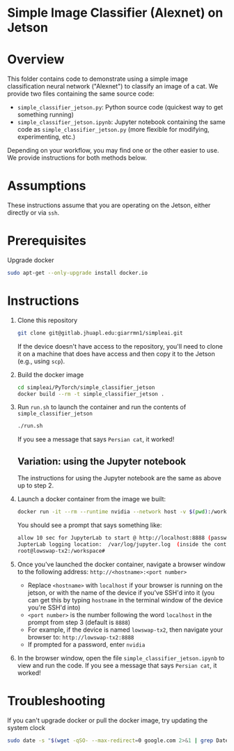 # Simple Image Classifier (Alexnet) on Jetson

# Overview
This folder contains code to demonstrate using a simple image classification neural network ("Alexnet") to classify an image of a cat.
We provide two files containing the same source code:
- `simple_classifier_jetson.py`: Python source code (quickest way to get something running)
- `simple_classifier_jetson.ipynb`: Jupyter notebook containing the same code as `simple_classifier_jetson.py` (more flexible for modifying, experimenting, etc.)

Depending on your workflow, you may find one or the other easier to use. We provide instructions for both methods below.

# Assumptions
These instructions assume that you are operating on the Jetson, either directly or via `ssh`. 
 
# Prerequisites 
Upgrade docker
```bash
sudo apt-get --only-upgrade install docker.io
```

# Instructions

1. Clone this repository

	```bash
	git clone git@gitlab.jhuapl.edu:giarrmn1/simpleai.git
	```
	
	If the device doesn't have access to the repository, you'll need to clone it on a machine that does have access and then copy it to the Jetson (e.g., using `scp`).
	
2. Build the docker image

	```bash
	cd simpleai/PyTorch/simple_classifier_jetson
	docker build --rm -t simple_classifier_jetson .
	```
	
3.  Run `run.sh` to launch the container and run the contents of 
`simple_classifier_jetson`

	```bash
	./run.sh
	```

	If you see a message that says `Persian cat`, it worked!

	## Variation: using the Jupyter notebook

	The instructions for using the Jupyter notebook are the same as above up to step 2.

4. Launch a docker container from the image we built:

	 ```bash
	 docker run -it --rm --runtime nvidia --network host -v $(pwd):/workspace simple_classifier_jetson 
	 ```
		
	You should see a prompt that says something like:
	
	```bash
	allow 10 sec for JupyterLab to start @ http://localhost:8888 (password nvidia)
	JupterLab logging location:  /var/log/jupyter.log  (inside the container)
	root@lowswap-tx2:/workspace# 
	``` 

5. Once you've launched the docker container, navigate a browser window to the following address:
`http://<hostname>:<port number>`

	- Replace `<hostname>` with `localhost` if your browser is running on the jetson, or with the name of the device if you've SSH'd into it (you can get this by typing `hostname` in the terminal window of the device you're SSH'd into)
	- `<port number>` is the number following the word `localhost` in the prompt from step 3 (default is `8888`)
	- For example, if the device is named `lowswap-tx2`, then navigate your browser to:
	`http://lowswap-tx2:8888`
	- If prompted for a password, enter `nvidia`

6. In the browser window, open the file `simple_classifier_jetson.ipynb` to view and run the code. If you see a message that says `Persian cat`, it worked!

# Troubleshooting
If you can't upgrade docker or pull the docker image, try updating the system clock
```bash
sudo date -s "$(wget -qSO- --max-redirect=0 google.com 2>&1 | grep Date: | cut -d' ' -f5-8)Z"
```